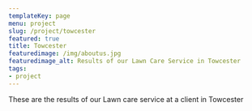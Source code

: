 ```yaml
---
templateKey: page
menu: project
slug: /project/towcester
featured: true
title: Towcester
featuredimage: /img/aboutus.jpg
featuredimage_alt: Results of our Lawn Care Service in Towcester
tags:
- project
---
```

These are the results of our Lawn care service at a client in Towcester


